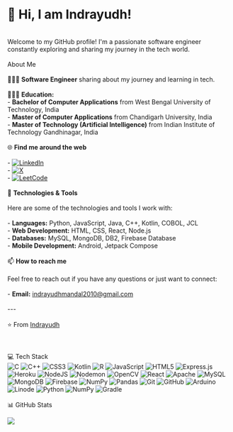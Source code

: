 # 💫 Hi, I am Indrayudh!
<br>Welcome to my GitHub profile! I'm a passionate software engineer constantly exploring and sharing my journey in the tech world.<br><br> About Me<br><br>🧑🏻‍💻 **Software Engineer** sharing about my journey and learning in tech.<br><br>👨🏻‍🎓 **Education:**<br>- **Bachelor of Computer Applications** from West Bengal University of Technology, India<br>- **Master of Computer Applications** from Chandigarh University, India<br>- **Master of Technology (Artificial Intelligence)** from Indian Institute of Technology Gandhinagar, India<br><br>🌐 **Find me around the web**<br><br>- [![LinkedIn](https://img.shields.io/badge/LinkedIn-%230077B5.svg?logo=linkedin&logoColor=white)](https://linkedin.com/in/iamindrayudh) <br>- [![X](https://img.shields.io/badge/X-black.svg?logo=X&logoColor=white)](https://x.com/iamindrayudh) <br>- [![LeetCode](https://img.shields.io/badge/LeetCode-000000?style=for-the-badge&logo=LeetCode&logoColor=#d16c06)](https://leetcode.com/u/iamindrayudh/)<br><br> 🔧 **Technologies & Tools**<br><br>Here are some of the technologies and tools I work with:<br><br>- **Languages:** Python, JavaScript, Java, C++, Kotlin, COBOL, JCL<br>- **Web Development:** HTML, CSS, React, Node.js<br>- **Databases:** MySQL, MongoDB, DB2, Firebase Database<br>- **Mobile Development:** Android, Jetpack Compose<br><br>📫 **How to reach me**<br><br>Feel free to reach out if you have any questions or just want to connect:<br><br>- **Email:** indrayudhmandal2010@gmail.com<br><br>---<br><br>⭐️ From [Indrayudh](https://github.com/iamindrayudh)<br><br><br>


💻 Tech Stack <br/>
![C](https://img.shields.io/badge/c-%2300599C.svg?style=for-the-badge&logo=c&logoColor=white) ![C++](https://img.shields.io/badge/c++-%2300599C.svg?style=for-the-badge&logo=c%2B%2B&logoColor=white) ![CSS3](https://img.shields.io/badge/css3-%231572B6.svg?style=for-the-badge&logo=css3&logoColor=white) ![Kotlin](https://img.shields.io/badge/kotlin-%237F52FF.svg?style=for-the-badge&logo=kotlin&logoColor=white) ![R](https://img.shields.io/badge/r-%23276DC3.svg?style=for-the-badge&logo=r&logoColor=white) ![JavaScript](https://img.shields.io/badge/javascript-%23323330.svg?style=for-the-badge&logo=javascript&logoColor=%23F7DF1E) ![HTML5](https://img.shields.io/badge/html5-%23E34F26.svg?style=for-the-badge&logo=html5&logoColor=white) ![Express.js](https://img.shields.io/badge/express.js-%23404d59.svg?style=for-the-badge&logo=express&logoColor=%2361DAFB) ![Heroku](https://img.shields.io/badge/heroku-%23430098.svg?style=for-the-badge&logo=heroku&logoColor=white) ![NodeJS](https://img.shields.io/badge/node.js-6DA55F?style=for-the-badge&logo=node.js&logoColor=white) ![Nodemon](https://img.shields.io/badge/NODEMON-%23323330.svg?style=for-the-badge&logo=nodemon&logoColor=%BBDEAD) ![OpenCV](https://img.shields.io/badge/opencv-%23white.svg?style=for-the-badge&logo=opencv&logoColor=white) ![React](https://img.shields.io/badge/react-%2320232a.svg?style=for-the-badge&logo=react&logoColor=%2361DAFB) ![Apache](https://img.shields.io/badge/apache-%23D42029.svg?style=for-the-badge&logo=apache&logoColor=white) ![MySQL](https://img.shields.io/badge/mysql-4479A1.svg?style=for-the-badge&logo=mysql&logoColor=white) ![MongoDB](https://img.shields.io/badge/MongoDB-%234ea94b.svg?style=for-the-badge&logo=mongodb&logoColor=white) ![Firebase](https://img.shields.io/badge/firebase-a08021?style=for-the-badge&logo=firebase&logoColor=ffcd34) ![NumPy](https://img.shields.io/badge/numpy-%23013243.svg?style=for-the-badge&logo=numpy&logoColor=white) ![Pandas](https://img.shields.io/badge/pandas-%23150458.svg?style=for-the-badge&logo=pandas&logoColor=white) ![Git](https://img.shields.io/badge/git-%23F05033.svg?style=for-the-badge&logo=git&logoColor=white) ![GitHub](https://img.shields.io/badge/github-%23121011.svg?style=for-the-badge&logo=github&logoColor=white) ![Arduino](https://img.shields.io/badge/-Arduino-00979D?style=for-the-badge&logo=Arduino&logoColor=white) ![Linode](https://img.shields.io/badge/linode-00A95C?style=for-the-badge&logo=linode&logoColor=white) ![Python](https://img.shields.io/badge/python-3670A0?style=for-the-badge&logo=python&logoColor=ffdd54) ![NumPy](https://img.shields.io/badge/numpy-%23013243.svg?style=for-the-badge&logo=numpy&logoColor=white) ![Gradle](https://img.shields.io/badge/Gradle-02303A.svg?style=for-the-badge&logo=Gradle&logoColor=white)<br><br>
📊 GitHub Stats <br>
<!--![](https://github-readme-stats.vercel.app/api?username=iamindrayudh&theme=midnight-purple&hide_border=false&include_all_commits=false&count_private=false)<br/> -->
![](https://github-readme-streak-stats.herokuapp.com/?user=iamindrayudh&theme=midnight-purple&hide_border=false)<br/>
<!-- ![](https://github-readme-stats.vercel.app/api/top-langs/?username=iamindrayudh&theme=midnight-purple&hide_border=false&include_all_commits=false&count_private=false&layout=compact) -->

<!-- Proudly created with GPRM ( https://gprm.itsvg.in ) -->
